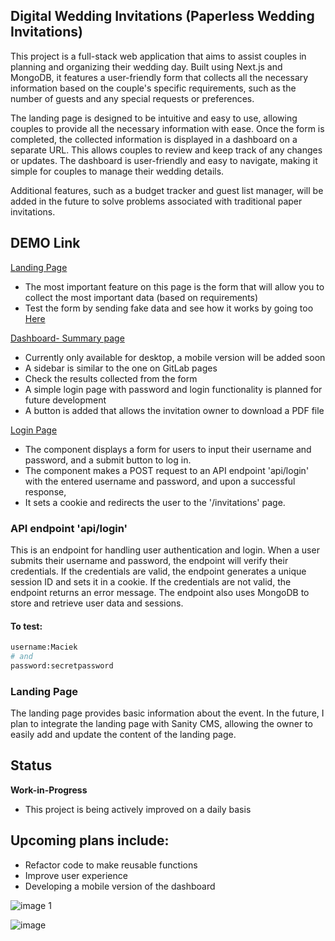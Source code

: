 ## Digital Wedding Invitations (Paperless Wedding Invitations)

This project is a full-stack web application that aims to assist couples in planning and organizing their wedding day. Built using Next.js and MongoDB, it features a user-friendly form that collects all the necessary information based on the couple's specific requirements, such as the number of guests and any special requests or preferences.

The landing page is designed to be intuitive and easy to use, allowing couples to provide all the necessary information with ease. Once the form is completed, the collected information is displayed in a dashboard on a separate URL. This allows couples to review and keep track of any changes or updates. The dashboard is user-friendly and easy to navigate, making it simple for couples to manage their wedding details.

Additional features, such as a budget tracker and guest list manager, will be added in the future to solve problems associated with traditional paper invitations.

## DEMO Link

[Landing Page](https://ditialweddinginivitation.netlify.app/)

- The most important feature on this page is the form that will allow you to collect the most important data (based on requirements)
- Test the form by sending fake data and see how it works by going too [Here ](https://ditialweddinginivitation.netlify.app/invitations)



[Dashboard- Summary page ](https://ditialweddinginivitation.netlify.app/invitations)

- Currently only available for desktop, a mobile version will be added soon
- A sidebar is similar to the one on GitLab pages 
- Check the results collected from the form
- A simple login page with password and login functionality is planned for future development
- A button is added that allows the invitation owner to download a PDF file

[Login Page ](https://ditialweddinginivitation.netlify.app/login)

- The component displays a form for users to input their username and password, and a submit button to log in. 
- The component makes a POST request to an API endpoint 'api/login' with the entered username and password, and upon a successful response, 
- It sets a cookie and redirects the user to the '/invitations' page.
### API endpoint 'api/login'
This is an endpoint for handling user authentication and login. When a user submits their username and password, the endpoint will verify their credentials. If the credentials are valid, the endpoint generates a unique session ID and sets it in a cookie. If the credentials are not valid, the endpoint returns an error message. The endpoint also uses MongoDB to store and retrieve user data and sessions.

#### To test:
```bash
username:Maciek
# and
password:secretpassword

```


### Landing Page

The landing page provides basic information about the event. In the future, I plan to integrate the landing page with Sanity CMS, allowing the owner to easily add and update the content of the landing page.

## Status

**Work-in-Progress**

- This project is being actively improved on a daily basis


## Upcoming plans include:

- Refactor code to make reusable functions
- Improve user experience
- Developing a mobile version of the dashboard



![image 1](https://user-images.githubusercontent.com/47687566/199193895-4b9838a3-d3fb-462f-af01-13edae7478ff.jpg)

![image](https://user-images.githubusercontent.com/47687566/199197621-ba202f50-3ac1-4a63-9c3b-98489671487d.png)
